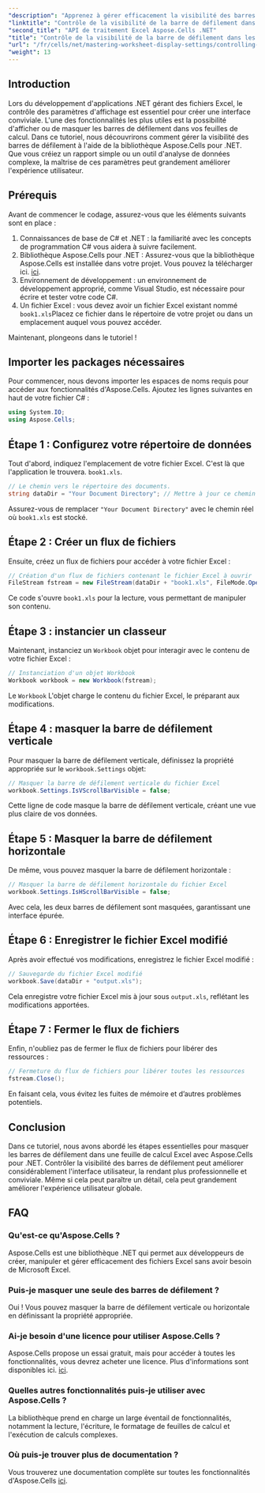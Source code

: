 ```yaml
---
"description": "Apprenez à gérer efficacement la visibilité des barres de défilement dans les feuilles de calcul Excel grâce à la bibliothèque Aspose.Cells pour .NET. Ce tutoriel complet vous guide pas à pas pour masquer les barres de défilement verticales et horizontales."
"linktitle": "Contrôle de la visibilité de la barre de défilement dans les feuilles de calcul Excel"
"second_title": "API de traitement Excel Aspose.Cells .NET"
"title": "Contrôle de la visibilité de la barre de défilement dans les feuilles de calcul Excel"
"url": "/fr/cells/net/mastering-worksheet-display-settings/controlling-scroll-bar-visibility/"
"weight": 13
---
```


## Introduction

Lors du développement d'applications .NET gérant des fichiers Excel, le contrôle des paramètres d'affichage est essentiel pour créer une interface conviviale. L'une des fonctionnalités les plus utiles est la possibilité d'afficher ou de masquer les barres de défilement dans vos feuilles de calcul. Dans ce tutoriel, nous découvrirons comment gérer la visibilité des barres de défilement à l'aide de la bibliothèque Aspose.Cells pour .NET. Que vous créiez un rapport simple ou un outil d'analyse de données complexe, la maîtrise de ces paramètres peut grandement améliorer l'expérience utilisateur.

## Prérequis

Avant de commencer le codage, assurez-vous que les éléments suivants sont en place :

1. Connaissances de base de C# et .NET : la familiarité avec les concepts de programmation C# vous aidera à suivre facilement.
2. Bibliothèque Aspose.Cells pour .NET : Assurez-vous que la bibliothèque Aspose.Cells est installée dans votre projet. Vous pouvez la télécharger ici. [ici](https://releases.aspose.com/cells/net/).
3. Environnement de développement : un environnement de développement approprié, comme Visual Studio, est nécessaire pour écrire et tester votre code C#.
4. Un fichier Excel : vous devez avoir un fichier Excel existant nommé `book1.xls`Placez ce fichier dans le répertoire de votre projet ou dans un emplacement auquel vous pouvez accéder.

Maintenant, plongeons dans le tutoriel !

## Importer les packages nécessaires

Pour commencer, nous devons importer les espaces de noms requis pour accéder aux fonctionnalités d'Aspose.Cells. Ajoutez les lignes suivantes en haut de votre fichier C# :

```csharp
using System.IO;
using Aspose.Cells;
```

## Étape 1 : Configurez votre répertoire de données

Tout d'abord, indiquez l'emplacement de votre fichier Excel. C'est là que l'application le trouvera. `book1.xls`.

```csharp
// Le chemin vers le répertoire des documents.
string dataDir = "Your Document Directory"; // Mettre à jour ce chemin !
```

Assurez-vous de remplacer `"Your Document Directory"` avec le chemin réel où `book1.xls` est stocké.

## Étape 2 : Créer un flux de fichiers

Ensuite, créez un flux de fichiers pour accéder à votre fichier Excel :

```csharp
// Création d'un flux de fichiers contenant le fichier Excel à ouvrir
FileStream fstream = new FileStream(dataDir + "book1.xls", FileMode.Open);
```

Ce code s'ouvre `book1.xls` pour la lecture, vous permettant de manipuler son contenu.

## Étape 3 : instancier un classeur

Maintenant, instanciez un `Workbook` objet pour interagir avec le contenu de votre fichier Excel :

```csharp
// Instanciation d'un objet Workbook
Workbook workbook = new Workbook(fstream);
```

Le `Workbook` L'objet charge le contenu du fichier Excel, le préparant aux modifications.

## Étape 4 : masquer la barre de défilement verticale

Pour masquer la barre de défilement verticale, définissez la propriété appropriée sur le `workbook.Settings` objet:

```csharp
// Masquer la barre de défilement verticale du fichier Excel
workbook.Settings.IsVScrollBarVisible = false;
```

Cette ligne de code masque la barre de défilement verticale, créant une vue plus claire de vos données.

## Étape 5 : Masquer la barre de défilement horizontale

De même, vous pouvez masquer la barre de défilement horizontale :

```csharp
// Masquer la barre de défilement horizontale du fichier Excel
workbook.Settings.IsHScrollBarVisible = false;
```

Avec cela, les deux barres de défilement sont masquées, garantissant une interface épurée.

## Étape 6 : Enregistrer le fichier Excel modifié

Après avoir effectué vos modifications, enregistrez le fichier Excel modifié :

```csharp
// Sauvegarde du fichier Excel modifié
workbook.Save(dataDir + "output.xls");
```

Cela enregistre votre fichier Excel mis à jour sous `output.xls`, reflétant les modifications apportées.

## Étape 7 : Fermer le flux de fichiers

Enfin, n'oubliez pas de fermer le flux de fichiers pour libérer des ressources :

```csharp
// Fermeture du flux de fichiers pour libérer toutes les ressources
fstream.Close();
```

En faisant cela, vous évitez les fuites de mémoire et d’autres problèmes potentiels.

## Conclusion

Dans ce tutoriel, nous avons abordé les étapes essentielles pour masquer les barres de défilement dans une feuille de calcul Excel avec Aspose.Cells pour .NET. Contrôler la visibilité des barres de défilement peut améliorer considérablement l'interface utilisateur, la rendant plus professionnelle et conviviale. Même si cela peut paraître un détail, cela peut grandement améliorer l'expérience utilisateur globale.

## FAQ

### Qu'est-ce qu'Aspose.Cells ?  
Aspose.Cells est une bibliothèque .NET qui permet aux développeurs de créer, manipuler et gérer efficacement des fichiers Excel sans avoir besoin de Microsoft Excel.

### Puis-je masquer une seule des barres de défilement ?  
Oui ! Vous pouvez masquer la barre de défilement verticale ou horizontale en définissant la propriété appropriée.

### Ai-je besoin d'une licence pour utiliser Aspose.Cells ?  
Aspose.Cells propose un essai gratuit, mais pour accéder à toutes les fonctionnalités, vous devrez acheter une licence. Plus d'informations sont disponibles ici. [ici](https://purchase.aspose.com/buy).

### Quelles autres fonctionnalités puis-je utiliser avec Aspose.Cells ?  
La bibliothèque prend en charge un large éventail de fonctionnalités, notamment la lecture, l'écriture, le formatage de feuilles de calcul et l'exécution de calculs complexes.

### Où puis-je trouver plus de documentation ?  
Vous trouverez une documentation complète sur toutes les fonctionnalités d'Aspose.Cells [ici](https://reference.aspose.com/cells/net/).